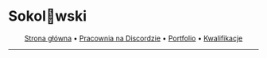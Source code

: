 # Sokol👀wski

<p align="center">
    <a href="/">Strona główna</a>
    •
    <a href="https://discord.gg/4ej2nD8">Pracownia na Discordzie</a>
    •
    <a href="/portfolio.html">Portfolio</a>
    •
    <a href="/kwalifikacje.html">Kwalifikacje</a>
</p>

---
